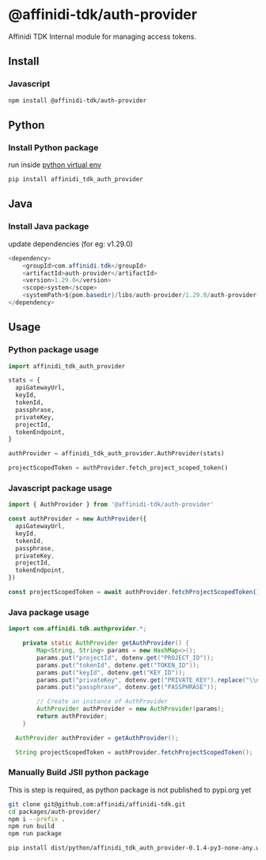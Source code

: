 # @affinidi-tdk/auth-provider

Affinidi TDK Internal module for managing access tokens.

## Install

### Javascript

```bash
npm install @affinidi-tdk/auth-provider
```

## Python

### Install Python package

run inside [python virtual env](https://docs.python.org/3/library/venv.html)

```bash
pip install affinidi_tdk_auth_provider
```

## Java

### Install Java package

update dependencies (for eg: v1.29.0)

```java
<dependency>
    <groupId>com.affinidi.tdk</groupId>
    <artifactId>auth-provider</artifactId>
    <version>1.29.0</version>
    <scope>system</scope>
    <systemPath>${pom.basedir}/libs/auth-provider/1.29.0/auth-provider-1.29.0.jar</systemPath>
</dependency>
```

## Usage

### Python package usage

```python
import affinidi_tdk_auth_provider

stats = {
  apiGatewayUrl,
  keyId,
  tokenId,
  passphrase,
  privateKey,
  projectId,
  tokenEndpoint,
}

authProvider = affinidi_tdk_auth_provider.AuthProvider(stats)

projectScopedToken = authProvider.fetch_project_scoped_token()
```

### Javascript package usage

```ts
import { AuthProvider } from '@affinidi-tdk/auth-provider'

const authProvider = new AuthProvider({
  apiGatewayUrl,
  keyId,
  tokenId,
  passphrase,
  privateKey,
  projectId,
  tokenEndpoint,
})

const projectScopedToken = await authProvider.fetchProjectScopedToken()
```

### Java package usage

```java
import com.affinidi.tdk.authprovider.*;

    private static AuthProvider getAuthProvider() {
        Map<String, String> params = new HashMap<>();
        params.put("projectId", dotenv.get("PROJECT_ID"));
        params.put("tokenId", dotenv.get("TOKEN_ID"));
        params.put("keyId", dotenv.get("KEY_ID"));
        params.put("privateKey", dotenv.get("PRIVATE_KEY").replace("\\n", System.getProperty("line.separator")));
        params.put("passphrase", dotenv.get("PASSPHRASE"));

        // Create an instance of AuthProvider
        AuthProvider authProvider = new AuthProvider(params);
        return authProvider;
    }

  AuthProvider authProvider = getAuthProvider();

  String projectScopedToken = authProvider.fetchProjectScopedToken();
```

### Manually Build JSII python package

This is step is required, as python package is not published to pypi.org yet

```bash
git clone git@github.com:affinidi/affinidi-tdk.git
cd packages/auth-provider/
npm i --prefix .
npm run build
npm run package
```

```bash
pip install dist/python/affinidi_tdk_auth_provider-0.1.4-py3-none-any.whl
```
